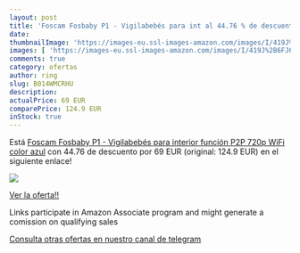 ```yaml
---
layout: post
title: 'Foscam Fosbaby P1 - Vigilabebés para int al 44.76 % de descuento'
date: 
thumbnailImage: 'https://images-eu.ssl-images-amazon.com/images/I/419J%2B6FJ6gL._SL200_.jpg'
images: [ 'https://images-eu.ssl-images-amazon.com/images/I/419J%2B6FJ6gL._SL200_.jpg' ]
comments: true
category: ofertas
author: ring
slug: B014WMCRHU
description:
actualPrice: 69 EUR
comparePrice: 124.9 EUR
inStock: true
---
```


Está [Foscam Fosbaby P1 - Vigilabebés para interior  función P2P  720p  WiFi  color azul](https://www.amazon.es/dp/B014WMCRHU/?tag=tolees-21) con 44.76 de descuento por 69 EUR (original: 124.9 EUR) en el siguiente enlace!

[![](https://images-eu.ssl-images-amazon.com/images/I/419J%2B6FJ6gL._SL200_.jpg)](https://www.amazon.es/dp/B014WMCRHU/?tag=tolees-21)

[Ver la oferta!!](https://www.amazon.es/dp/B014WMCRHU/?tag=tolees-21)

Links participate in Amazon Associate program and might generate a comission on qualifying sales

[Consulta otras ofertas en nuestro canal de telegram](https://t.me/s/ofertas25)
